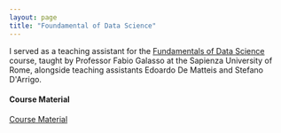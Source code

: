 ```yaml
---
layout: page
title: "Foundamental of Data Science"
---
```


I served as a teaching assistant for the [Fundamentals of Data Science](https://corsidilaurea.uniroma1.it/it/view-course-details/2021/29942/20210916103754/0dc91804-9b28-4972-afbf-06ecc3f7862d/74c75345-c2b9-46ce-93f7-0ffec654de44/eb440903-766f-4746-a1e9-c74075b465f8/dca758c7-208a-436e-97a7-80731b6c438b) course, taught by Professor Fabio Galasso at the Sapienza University of Rome, alongside teaching assistants Edoardo De Matteis and Stefano D'Arrigo.


#### Course Material

[Course Material](https://github.com/stdrr/FDS-tutoring)


